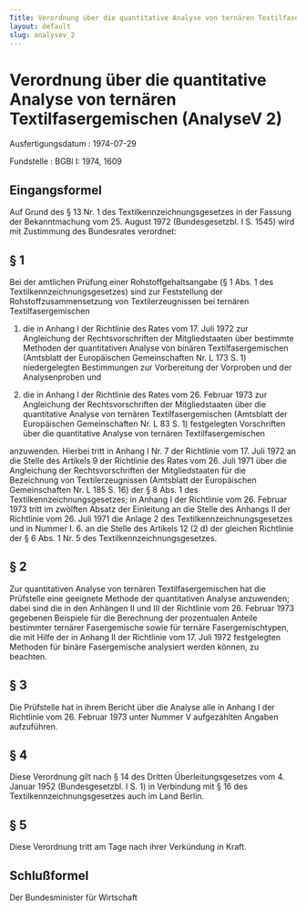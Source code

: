 ```yaml
---
Title: Verordnung über die quantitative Analyse von ternären Textilfasergemischen
layout: default
slug: analysev_2
---
```


# Verordnung über die quantitative Analyse von ternären Textilfasergemischen (AnalyseV 2)

Ausfertigungsdatum
:   1974-07-29

Fundstelle
:   BGBl I: 1974, 1609



## Eingangsformel

Auf Grund des § 13 Nr. 1 des Textilkennzeichnungsgesetzes in der
Fassung der Bekanntmachung vom 25. August 1972 (Bundesgesetzbl. I S.
1545) wird mit Zustimmung des Bundesrates verordnet:


## § 1

Bei der amtlichen Prüfung einer Rohstoffgehaltsangabe (§ 1 Abs. 1 des
Textilkennzeichnungsgesetzes) sind zur Feststellung der
Rohstoffzusammensetzung von Textilerzeugnissen bei ternären
Textilfasergemischen

1.  die in Anhang I der Richtlinie des Rates vom 17. Juli 1972 zur
    Angleichung der Rechtsvorschriften der Mitgliedstaaten über bestimmte
    Methoden der quantitativen Analyse von binären Textilfasergemischen
    (Amtsblatt der Europäischen Gemeinschaften Nr. L 173 S. 1)
    niedergelegten Bestimmungen zur Vorbereitung der Vorproben und der
    Analysenproben und


2.  die in Anhang I der Richtlinie des Rates vom 26. Februar 1973 zur
    Angleichung der Rechtsvorschriften der Mitgliedstaaten über die
    quantitative Analyse von ternären Textilfasergemischen (Amtsblatt der
    Europäischen Gemeinschaften Nr. L 83 S. 1) festgelegten Vorschriften
    über die quantitative Analyse von ternären Textilfasergemischen



anzuwenden. Hierbei tritt in Anhang I Nr. 7 der Richtlinie vom 17.
Juli 1972 an die Stelle des Artikels 9 der Richtlinie des Rates vom
26\. Juli 1971 über die Angleichung der Rechtsvorschriften der
Mitgliedstaaten für die Bezeichnung von Textilerzeugnissen (Amtsblatt
der Europäischen Gemeinschaften Nr. L 185 S. 16) der § 8 Abs. 1 des
Textilkennzeichnungsgesetzes; in Anhang I der Richtlinie vom 26.
Februar 1973 tritt im zwölften Absatz der Einleitung an die Stelle des
Anhangs II der Richtlinie vom 26. Juli 1971 die Anlage 2 des
Textilkennzeichnungsgesetzes und in Nummer I. 6. an die Stelle des
Artikels 12 (2 d) der gleichen Richtlinie der § 6 Abs. 1
Nr. 5              des Textilkennzeichnungsgesetzes.


## § 2

Zur quantitativen Analyse von ternären Textilfasergemischen hat die
Prüfstelle eine geeignete Methode der quantitativen Analyse
anzuwenden; dabei sind die in den Anhängen II und III der Richtlinie
vom 26. Februar 1973 gegebenen Beispiele für die Berechnung der
prozentualen Anteile bestimmter ternärer Fasergemische sowie für
ternäre Fasergemischtypen, die mit Hilfe der in Anhang II der
Richtlinie vom 17. Juli 1972 festgelegten Methoden für binäre
Fasergemische analysiert werden können, zu beachten.


## § 3

Die Prüfstelle hat in ihrem Bericht über die Analyse alle in Anhang I
der Richtlinie vom 26. Februar 1973 unter Nummer V aufgezählten
Angaben aufzuführen.


## § 4

Diese Verordnung gilt nach § 14 des Dritten Überleitungsgesetzes vom
4\. Januar 1952 (Bundesgesetzbl. I S. 1) in Verbindung mit § 16 des
Textilkennzeichnungsgesetzes auch im Land Berlin.


## § 5

Diese Verordnung tritt am Tage nach ihrer Verkündung in Kraft.


## Schlußformel

Der Bundesminister für Wirtschaft

